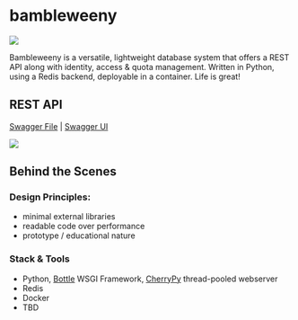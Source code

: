 # bambleweeny

![](https://raw.githubusercontent.com/u1i/bambleweeny/master/img/bawy2.png)

Bambleweeny is a versatile, lightweight database system that offers a REST API along with identity, access &amp; quota management. Written in Python, using a Redis backend, deployable in a container. Life is great!


## REST API

[Swagger File](https://github.com/u1i/bambleweeny/blob/master/swagger.json) | [Swagger UI](http://bambleweeny.sotong.io/)

[![](https://raw.githubusercontent.com/u1i/bambleweeny/master/img/api.png)](http://bambleweeny.sotong.io/)


## Behind the Scenes
### Design Principles:

* minimal external libraries
* readable code over performance
* prototype / educational nature

### Stack & Tools

* Python, [Bottle](https://bottlepy.org/) WSGI Framework, [CherryPy](http://cherrypy.org/) thread-pooled webserver
* Redis
* Docker
* TBD

